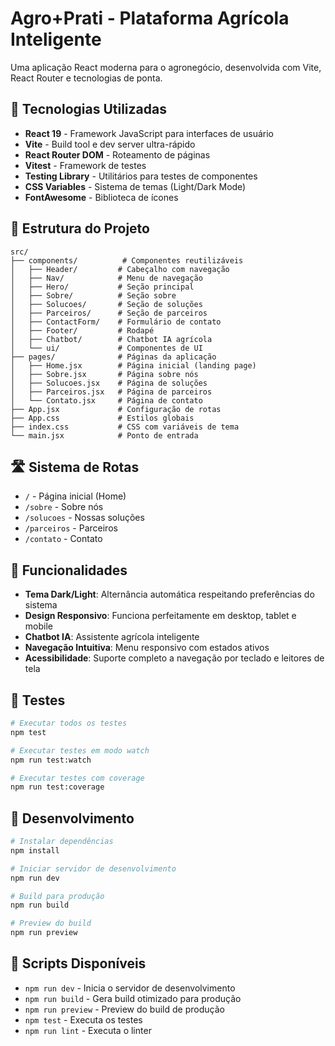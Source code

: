 # Agro+Prati - Plataforma Agrícola Inteligente

Uma aplicação React moderna para o agronegócio, desenvolvida com Vite, React Router e tecnologias de ponta.

## 🚀 Tecnologias Utilizadas

- **React 19** - Framework JavaScript para interfaces de usuário
- **Vite** - Build tool e dev server ultra-rápido
- **React Router DOM** - Roteamento de páginas
- **Vitest** - Framework de testes
- **Testing Library** - Utilitários para testes de componentes
- **CSS Variables** - Sistema de temas (Light/Dark Mode)
- **FontAwesome** - Biblioteca de ícones

## 📁 Estrutura do Projeto

```
src/
├── components/          # Componentes reutilizáveis
│   ├── Header/         # Cabeçalho com navegação
│   ├── Nav/            # Menu de navegação
│   ├── Hero/           # Seção principal
│   ├── Sobre/          # Seção sobre
│   ├── Solucoes/       # Seção de soluções
│   ├── Parceiros/      # Seção de parceiros
│   ├── ContactForm/    # Formulário de contato
│   ├── Footer/         # Rodapé
│   ├── Chatbot/        # Chatbot IA agrícola
│   └── ui/             # Componentes de UI
├── pages/              # Páginas da aplicação
│   ├── Home.jsx        # Página inicial (landing page)
│   ├── Sobre.jsx       # Página sobre nós
│   ├── Solucoes.jsx    # Página de soluções
│   ├── Parceiros.jsx   # Página de parceiros
│   └── Contato.jsx     # Página de contato
├── App.jsx             # Configuração de rotas
├── App.css             # Estilos globais
├── index.css           # CSS com variáveis de tema
└── main.jsx            # Ponto de entrada
```

## 🛣️ Sistema de Rotas

- `/` - Página inicial (Home)
- `/sobre` - Sobre nós
- `/solucoes` - Nossas soluções
- `/parceiros` - Parceiros
- `/contato` - Contato

## 🎨 Funcionalidades

- **Tema Dark/Light**: Alternância automática respeitando preferências do sistema
- **Design Responsivo**: Funciona perfeitamente em desktop, tablet e mobile
- **Chatbot IA**: Assistente agrícola inteligente
- **Navegação Intuitiva**: Menu responsivo com estados ativos
- **Acessibilidade**: Suporte completo a navegação por teclado e leitores de tela

## 🧪 Testes

```bash
# Executar todos os testes
npm test

# Executar testes em modo watch
npm run test:watch

# Executar testes com coverage
npm run test:coverage
```

## 🚀 Desenvolvimento

```bash
# Instalar dependências
npm install

# Iniciar servidor de desenvolvimento
npm run dev

# Build para produção
npm run build

# Preview do build
npm run preview
```

## 📱 Scripts Disponíveis

- `npm run dev` - Inicia o servidor de desenvolvimento
- `npm run build` - Gera build otimizado para produção
- `npm run preview` - Preview do build de produção
- `npm test` - Executa os testes
- `npm run lint` - Executa o linter



